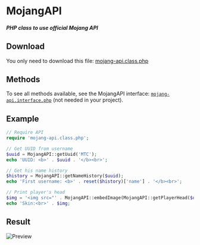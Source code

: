 # MojangAPI
##### PHP class to use official Mojang API

## Download

You only need to download this file: [mojang-api.class.php](https://github.com/MineTheCube/MojangAPI/blob/master/mojang-api.class.php)

## Methods

To see all methods available, see the MojangAPI interface: [`mojang-api.interface.php`](https://github.com/MineTheCube/MojangAPI/blob/master/mojang-api.interface.php) (not needed in your project).

## Example

```php
// Require API
require 'mojang-api.class.php';

// Get UUID from username
$uuid = MojangAPI::getUuid('MTC');
echo 'UUID: <b>' . $uuid . '</b><br>';

// Get his name history
$history = MojangAPI::getNameHistory($uuid);
echo 'First username: <b>' . reset($history)['name'] . '</b><br>';

// Print player's head
$img = '<img src="' . MojangAPI::embedImage(MojangAPI::getPlayerHead($uuid)) . '" alt="Head of MTC">';
echo 'Skin:<br>' . $img;
```

## Result

![Preview](http://i.imgur.com/0HV8thN.jpg)
